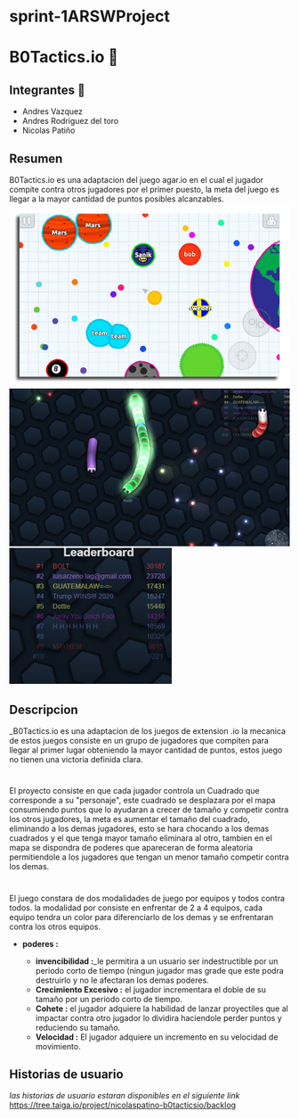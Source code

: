 # sprint-1ARSWProject

# B0Tactics.io 🚀

## Integrantes 🔧


* Andres Vazquez 
* Andres Rodriguez del toro 
* Nicolas Patiño 

## Resumen
B0Tactics.io es una adaptacion del juego agar.io en el cual el jugador compite contra otros jugadores por el primer puesto, la meta del juego es llegar a la mayor cantidad de puntos posibles alcanzables.
![](img/example.jpg)
![](img/juego.png)
![](img/tabla.png)

## Descripcion
_B0Tactics.io es una adaptacion de los juegos de extension .io la mecanica de estos juegos consiste en un grupo de jugadores que compiten para llegar al primer lugar obteniendo la mayor cantidad de puntos, estos juego no tienen una victoria definida clara.
#
El proyecto consiste en que cada jugador controla un Cuadrado que corresponde a su "personaje", este cuadrado se desplazara por el mapa consumiendo puntos que lo ayudaran a crecer de tamaño y competir contra los otros jugadores, la meta es aumentar el tamaño del cuadrado, eliminando a los demas jugadores, esto se hara chocando a los demas cuadrados y el que tenga mayor tamaño eliminara al otro, tambien en el mapa se dispondra de poderes que apareceran de forma aleatoria permitiendole a los jugadores que tengan un menor tamaño competir contra los demas.
#
El juego constara de dos modalidades de juego por equipos y todos contra todos. la modalidad por consiste en enfrentar de 2 a 4 equipos, cada equipo tendra un color para diferenciarlo de los demas y se enfrentaran contra los otros equipos.
* **poderes :**

  * **invencibilidad :**_le permitira a un usuario ser indestructible por un periodo corto de tiempo (ningun jugador mas grade que este                            podra destruirlo y no le afectaran los demas poderes.
  * **Crecimiento Excesivo :** el jugador incrementara el doble de su tamaño por un periodo corto de tiempo.
  * **Cohete  :** el jugador adquiere la habilidad de lanzar proyectiles que al impactar contra otro jugador lo dividira haciendole perder                   puntos y reduciendo su tamaño.
  * **Velocidad :** El jugador adquiere un incremento en su velocidad de movimiento.


## Historias de usuario
_las historias de usuario estaran disponibles en el siguiente link_
https://tree.taiga.io/project/nicolaspatino-b0tacticsio/backlog


